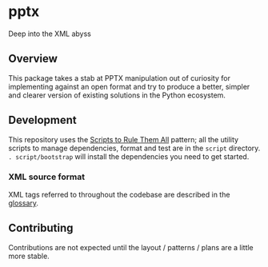 # pptx
Deep into the XML abyss

## Overview

This package takes a stab at PPTX manipulation out of curiosity for implementing against an open format and try to
produce a better, simpler and clearer version of existing solutions in the Python ecosystem.


## Development

This repository uses the [Scripts to Rule Them All](https://github.com/github/scripts-to-rule-them-all) pattern; all the
utility scripts to manage dependencies, format and test are in the `script` directory. `. script/bootstrap` will install
the dependencies you need to get started.

### XML source format

XML tags referred to throughout the codebase are described in the [glossary](./docs/GLOSSARY.md).

## Contributing

Contributions are not expected until the layout / patterns / plans are a little more stable.
